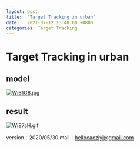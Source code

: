 ```yaml
---
layout: post
title:  "Target Tracking in urban"
date:   2021-07-12 13:48:00 +0800
categories: Target Tracking
---
```


# Target Tracking in urban

## model
[![Wi81G8.jpg](https://z3.ax1x.com/2021/07/12/Wi81G8.jpg)](https://imgtu.com/i/Wi81G8)
## result
[![Wi87sH.gif](https://z3.ax1x.com/2021/07/12/Wi87sH.gif)](https://imgtu.com/i/Wi87sH)

version：2020/05/30
mail：hellocaoziyi@gmail.com

